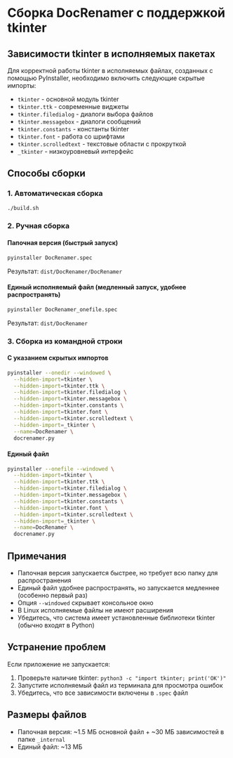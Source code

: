 # Сборка DocRenamer с поддержкой tkinter

## Зависимости tkinter в исполняемых пакетах

Для корректной работы tkinter в исполняемых файлах, созданных с помощью PyInstaller, необходимо включить следующие скрытые импорты:

- `tkinter` - основной модуль tkinter
- `tkinter.ttk` - современные виджеты
- `tkinter.filedialog` - диалоги выбора файлов
- `tkinter.messagebox` - диалоги сообщений
- `tkinter.constants` - константы tkinter
- `tkinter.font` - работа со шрифтами
- `tkinter.scrolledtext` - текстовые области с прокруткой
- `_tkinter` - низкоуровневый интерфейс

## Способы сборки

### 1. Автоматическая сборка
```bash
./build.sh
```

### 2. Ручная сборка

#### Папочная версия (быстрый запуск)
```bash
pyinstaller DocRenamer.spec
```
Результат: `dist/DocRenamer/DocRenamer`

#### Единый исполняемый файл (медленный запуск, удобнее распространять)
```bash
pyinstaller DocRenamer_onefile.spec
```
Результат: `dist/DocRenamer`

### 3. Сборка из командной строки

#### С указанием скрытых импортов
```bash
pyinstaller --onedir --windowed \
  --hidden-import=tkinter \
  --hidden-import=tkinter.ttk \
  --hidden-import=tkinter.filedialog \
  --hidden-import=tkinter.messagebox \
  --hidden-import=tkinter.constants \
  --hidden-import=tkinter.font \
  --hidden-import=tkinter.scrolledtext \
  --hidden-import=_tkinter \
  --name=DocRenamer \
  docrenamer.py
```

#### Единый файл
```bash
pyinstaller --onefile --windowed \
  --hidden-import=tkinter \
  --hidden-import=tkinter.ttk \
  --hidden-import=tkinter.filedialog \
  --hidden-import=tkinter.messagebox \
  --hidden-import=tkinter.constants \
  --hidden-import=tkinter.font \
  --hidden-import=tkinter.scrolledtext \
  --hidden-import=_tkinter \
  --name=DocRenamer \
  docrenamer.py
```

## Примечания

- Папочная версия запускается быстрее, но требует всю папку для распространения
- Единый файл удобнее распространять, но запускается медленнее (особенно первый раз)
- Опция `--windowed` скрывает консольное окно
- В Linux исполняемые файлы не имеют расширения
- Убедитесь, что система имеет установленные библиотеки tkinter (обычно входят в Python)

## Устранение проблем

Если приложение не запускается:
1. Проверьте наличие tkinter: `python3 -c "import tkinter; print('OK')"`
2. Запустите исполняемый файл из терминала для просмотра ошибок
3. Убедитесь, что все зависимости включены в `.spec` файл

## Размеры файлов

- Папочная версия: ~1.5 МБ основной файл + ~30 МБ зависимостей в папке `_internal`
- Единый файл: ~13 МБ
